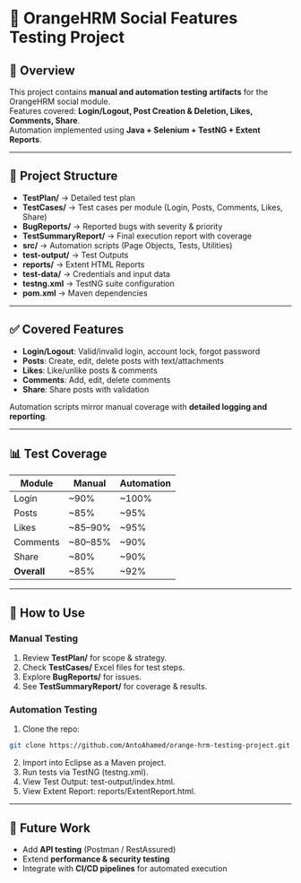 # 👥 OrangeHRM Social Features Testing Project

## 📌 Overview
This project contains **manual and automation testing artifacts** for the OrangeHRM social module.  
Features covered: **Login/Logout, Post Creation & Deletion, Likes, Comments, Share**.  
Automation implemented using **Java + Selenium + TestNG + Extent Reports**.

---

## 📂 Project Structure
- **TestPlan/** → Detailed test plan  
- **TestCases/** → Test cases per module (Login, Posts, Comments, Likes, Share)  
- **BugReports/** → Reported bugs with severity & priority  
- **TestSummaryReport/** → Final execution report with coverage  
- **src/** → Automation scripts (Page Objects, Tests, Utilities)
- **test-output/** → Test Outputs   
- **reports/** → Extent HTML Reports  
- **test-data/** → Credentials and input data  
- **testng.xml** → TestNG suite configuration  
- **pom.xml** → Maven dependencies

---

## ✅ Covered Features
- **Login/Logout**: Valid/invalid login, account lock, forgot password  
- **Posts**: Create, edit, delete posts with text/attachments  
- **Likes**: Like/unlike posts & comments  
- **Comments**: Add, edit, delete comments  
- **Share**: Share posts with validation  

Automation scripts mirror manual coverage with **detailed logging and reporting**.

---

## 📊 Test Coverage

| Module  | Manual | Automation |
|---------|--------|------------|
| Login   | ~90%   | ~100%      |
| Posts   | ~85%   | ~95%       |
| Likes   | ~85–90%| ~95%       |
| Comments| ~80–85%| ~90%       |
| Share   | ~80%   | ~90%       |
| **Overall** | ~85% | ~92%      |

---

## 🚀 How to Use

### Manual Testing
1. Review **TestPlan/** for scope & strategy.  
2. Check **TestCases/** Excel files for test steps.  
3. Explore **BugReports/** for issues.  
4. See **TestSummaryReport/** for coverage & results.  

### Automation Testing
1. Clone the repo:  
```bash
git clone https://github.com/AntoAhamed/orange-hrm-testing-project.git
```
2. Import into Eclipse as a Maven project.
3. Run tests via TestNG (testng.xml).
4. View Test Output: test-output/index.html.
5. View Extent Report: reports/ExtentReport.html.

---

## 🔮 Future Work
- Add **API testing** (Postman / RestAssured)
- Extend **performance \& security testing**
- Integrate with **CI/CD pipelines** for automated execution